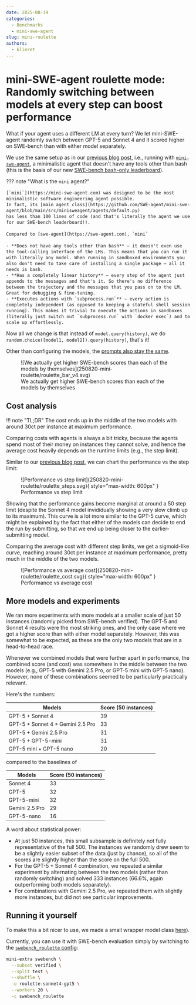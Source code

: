 ```yaml
---
date: 2025-08-19
categories:
  - Benchmarks
  - mini-swe-agent
slug: mini-roulette
authors:
  - klieret
---
```

# mini-SWE-agent roulette mode: Randomly switching between models at every step can boost performance

What if your agent uses a different LM at every turn? We let mini-SWE-agent randomly switch between GPT-5 and Sonnet 4 and it scored higher on SWE-bench than with either model separately.

<!-- more -->

We use the same setup as in our [previous blog post](250808-gpt5.md), i.e., running with [`mini-swe-agent`](https://mini-swe-agent.com), a minimalistic agent that doesn't have any tools other than bash (this is the basis of our new [SWE-bench bash-only leaderboard](https://swebench.com)).

??? note "What is the `mini` agent?"

    [`mini`](https://mini-swe-agent.com) was designed to be the most minimalistic software engineering agent possible.
    In fact, its [main agent class](https://github.com/SWE-agent/mini-swe-agent/blob/main/src/minisweagent/agents/default.py)
    has less than 100 lines of code (and that's literally the agent we use for our SWE-bench leaderboard!).

    Compared to [swe-agent](https://swe-agent.com), `mini`

    - **Does not have any tools other than bash** — it doesn't even use the tool-calling interface of the LMs. This means that you can run it with literally any model. When running in sandboxed environments you also don't need to take care of installing a single package — all it needs is bash.
    - **Has a completely linear history** — every step of the agent just appends to the messages and that's it. So there's no difference between the trajectory and the messages that you pass on to the LM. Great for debugging & fine-tuning.
    - **Executes actions with `subprocess.run`** — every action is completely independent (as opposed to keeping a stateful shell session running). This makes it trivial to execute the actions in sandboxes (literally just switch out `subprocess.run` with `docker exec`) and to scale up effortlessly.

Now all we change is that instead of `model.query(history)`, we do `random.choice([model1, model2]).query(history)`,
that's it! 

Other than configuring the models, the [prompts also stay the same](https://github.com/SWE-agent/mini-swe-agent/blob/main/src/minisweagent/config/extra/swebench_roulette.yaml).



<figure markdown="span">
  ![We actually get higher SWE-bench scores than each of the models by themselves](250820-mini-roulette/roulette_bar_v4.svg)
  <figcaption>We actually get higher SWE-bench scores than each of the models by themselves</figcaption>
</figure>

## Cost analysis

!!! note "TL;DR"
    The cost ends up in the middle of the two models with around 30ct per instance at maximum performance.

Comparing costs with agents is always a bit tricky, because the agents spend most of their money on instances they cannot solve, and hence the average cost heavily depends on the runtime limits (e.g., the step limit).

Similar to our [previous blog post](250808-gpt5.md), we can chart the performance vs the step limit:

<figure markdown="span">
  ![Performance vs step limit](250820-mini-roulette/roulette_steps.svg){ style="max-width: 600px" }
  <figcaption>Performance vs step limit</figcaption>
</figure>

Showing that the performance gains become marginal at around a 50 step limit (despite the Sonnet 4 model invididually showing a very slow climb up to its maximum).
This curve is a lot more similar to the GPT-5 curve, which might be explained by the fact that either of the models can decide to end the run by submitting, so that we end up being closer to the earlier-submitting model.

Comparing the average cost with different step limits, we get a sigmoid-like curve, reaching around 30ct per instance at maximum performance, pretty much in the middle of the two models.

<figure markdown="span">
  ![Performance vs average cost](250820-mini-roulette/roulette_cost.svg){ style="max-width: 600px" }
  <figcaption>Performance vs average cost</figcaption>
</figure>

## More models and experiments

We ran more experiments with more models at a smaller scale of just 50 instances (randomly picked from SWE-bench verified).
The GPT-5 and Sonnet 4 results were the most striking ones, and the only case where we got a higher score than with either model separately.
However, this was somewhat to be expected, as these are the only two models that are in a head-to-head race.

Whenever we combined models that were further apart in performance, the combined score (and cost) was somewhere in the middle between the two models (e.g., GPT-5 with Gemini 2.5 Pro, or GPT-5 mini with GPT-5 nano).
However, none of these combinations seemed to be particularly practically relevant.

Here's the numbers:

| Models | Score (50 instances)  |
|--------|-------|
| GPT-5 + Sonnet 4 | 39 |
| GPT-5 + Sonnet 4 + Gemini 2.5 Pro | 33 |
| GPT-5 + Gemini 2.5 Pro | 31 |
| GPT-5 + GPT-5-mini | 31 |
| GPT-5 mini + GPT-5 nano | 20 |

compared to the baselines of

| Models | Score (50 instances)  |
|--------|-------|
| Sonnet 4 | 33 |
| GPT-5 | 32 |
| GPT-5-mini | 32 |
| Gemini 2.5 Pro | 29 |
| GPT-5-nano | 16 |


A word about statistical power: 

* At just 50 instances, this small subsample is definitely not fully representative of the full 500.
  The instances we randomly drew seem to be a slightly easier subset of the data (just by chance),
  so all of the scores are slightly higher than the score on the full 500.
* For the GPT-5 + Sonnet 4 combination, we repeated a similar experiment by alternating between the two models (rather than randomly switching) and solved 333 instances (66.6%, again outperforming both models separately).
* For combinations with Gemini 2.5 Pro, we repeated them with slightly more instances, but did not see particular improvements.

## Running it yourself

To make this a bit nicer to use, we made a small wrapper model class [here](https://github.com/SWE-agent/mini-swe-agent/blob/main/src/minisweagent/models/extra/roulette.py)).

Currently, you can use it with SWE-bench evaluation simply by switching to the [`swebench_roulette` config](https://github.com/SWE-agent/mini-swe-agent/blob/main/src/minisweagent/config/extra/swebench_roulette.yaml):

```bash
mini-extra swebench \
  --subset verified \
  --split test \
  --shuffle \
  -o roulette-sonnet4-gpt5 \
  --workers 20 \
  -c swebench_roulette
```
